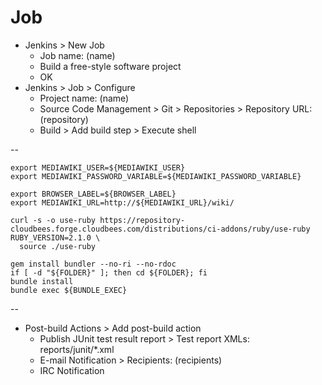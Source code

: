 # Job

- Jenkins > New Job
  - Job name: (name)
  - Build a free-style software project
  - OK
- Jenkins > Job > Configure
  - Project name: (name)
  - Source Code Management > Git > Repositories > Repository URL: (repository)
  - Build > Add build step > Execute shell

--

    export MEDIAWIKI_USER=${MEDIAWIKI_USER}
    export MEDIAWIKI_PASSWORD_VARIABLE=${MEDIAWIKI_PASSWORD_VARIABLE}

    export BROWSER_LABEL=${BROWSER_LABEL}
    export MEDIAWIKI_URL=http://${MEDIAWIKI_URL}/wiki/

    curl -s -o use-ruby https://repository-cloudbees.forge.cloudbees.com/distributions/ci-addons/ruby/use-ruby
    RUBY_VERSION=2.1.0 \
      source ./use-ruby

    gem install bundler --no-ri --no-rdoc
    if [ -d "${FOLDER}" ]; then cd ${FOLDER}; fi
    bundle install
    bundle exec ${BUNDLE_EXEC}

--

  - Post-build Actions > Add post-build action
    - Publish JUnit test result report > Test report XMLs: reports/junit/*.xml
    - E-mail Notification > Recipients: (recipients)
    - IRC Notification
